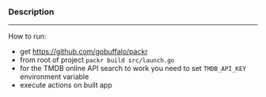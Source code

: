 ### Description

---------------------

How to run:  
- get https://github.com/gobuffalo/packr    
- from root of project `packr build src/launch.go`  
- for the TMDB online API search to work you need to set `TMDB_API_KEY` environment variable  
- execute actions on built app